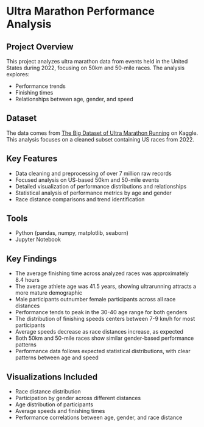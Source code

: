 # Ultra Marathon Performance Analysis

## Project Overview
This project analyzes ultra marathon data from events held in the United States during 2022, focusing on 50km and 50-mile races. The analysis explores:  
- Performance trends  
- Finishing times  
- Relationships between age, gender, and speed  

## Dataset
The data comes from [The Big Dataset of Ultra Marathon Running](https://www.kaggle.com/datasets/aiaiaidavid/the-big-dataset-of-ultra-marathon-running) on Kaggle.  
This analysis focuses on a cleaned subset containing US races from 2022.  

## Key Features
- Data cleaning and preprocessing of over 7 million raw records  
- Focused analysis on US-based 50km and 50-mile events  
- Detailed visualization of performance distributions and relationships  
- Statistical analysis of performance metrics by age and gender  
- Race distance comparisons and trend identification  

## Tools
- Python (pandas, numpy, matplotlib, seaborn)  
- Jupyter Notebook  

## Key Findings
- The average finishing time across analyzed races was approximately 8.4 hours  
- The average athlete age was 41.5 years, showing ultrarunning attracts a more mature demographic  
- Male participants outnumber female participants across all race distances  
- Performance tends to peak in the 30-40 age range for both genders  
- The distribution of finishing speeds centers between 7-9 km/h for most participants  
- Average speeds decrease as race distances increase, as expected  
- Both 50km and 50-mile races show similar gender-based performance patterns  
- Performance data follows expected statistical distributions, with clear patterns between age and speed  

## Visualizations Included
- Race distance distribution  
- Participation by gender across different distances  
- Age distribution of participants  
- Average speeds and finishing times  
- Performance correlations between age, gender, and race distance 
